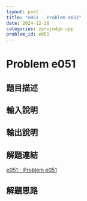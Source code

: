 ```yaml
---
layout: post
title: "e051 - Problem e051"
date: 2024-12-20
categories: zerojudge cpp
problem_id: e051
---
```


# Problem e051

## 題目描述



## 輸入說明



## 輸出說明



## 解題連結

[e051 - Problem e051](https://zerojudge.tw/ShowProblem?problemid=e051)

## 解題思路

